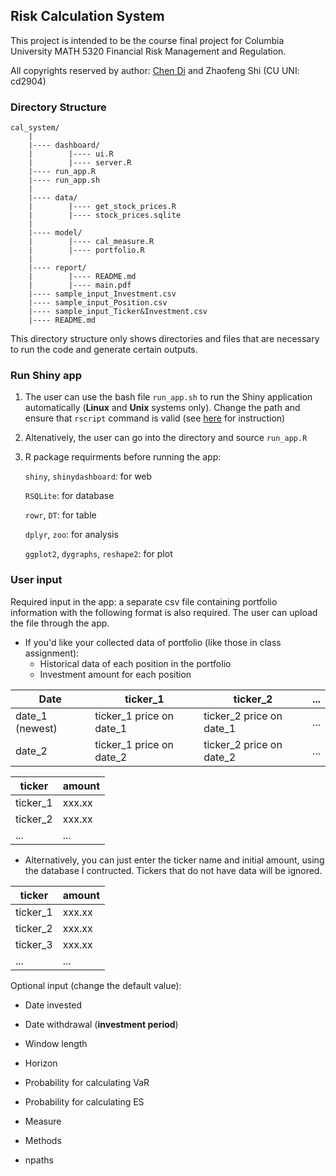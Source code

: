 ## Risk Calculation System

This project is intended to be the course final project for Columbia University MATH 5320 Financial Risk Management and Regulation.

All copyrights reserved by author: [Chen Di](mailto:chen.di@columbia.edu) and Zhaofeng Shi (CU UNI: cd2904)

### Directory Structure

```
cal_system/
    |
    |---- dashboard/
    |        |---- ui.R
    |        |---- server.R
    |---- run_app.R
    |---- run_app.sh
    |
    |---- data/
    |        |---- get_stock_prices.R
    |        |---- stock_prices.sqlite
    |
    |---- model/
    |        |---- cal_measure.R
    |        |---- portfolio.R
    |
    |---- report/
    |        |---- README.md
    |        |---- main.pdf
    |---- sample_input_Investment.csv
    |---- sample_input_Position.csv
    |---- sample_input_Ticker&Investment.csv
    |---- README.md
```

This directory structure only shows directories and files that are necessary to run the code and generate certain outputs.

### Run Shiny app

1. The user can use the bash file `run_app.sh` to run the Shiny application automatically (**Linux** and **Unix** systems only). Change the path and ensure that `rscript` command is valid (see [here][rscript] for instruction)

2. Altenatively, the user can go into the directory and source `run_app.R`

3. R package requirments before running the app:

    `shiny`, `shinydashboard`: for web

    `RSQLite`: for database

    `rowr`, `DT`: for table

    `dplyr`, `zoo`: for analysis

    `ggplot2`, `dygraphs`, `reshape2`: for plot

### User input

Required input in the app: a separate csv file containing portfolio information with the following format is also required. The user can upload the file through the app.

- If you'd like your collected data of portfolio (like those in class assignment):
  - Historical data of each position in the portfolio
  - Investment amount for each position

| Date            | ticker_1                 | ticker_2                 | ...  |
| --------------- | ------------------------ | ------------------------ | ---- |
| date_1 (newest) | ticker_1 price on date_1 | ticker_2 price on date_1 | ...  |
| date_2          | ticker_1 price on date_2 | ticker_2 price on date_2 | ...  |

| ticker   | amount |
| -------- | ------ |
| ticker_1 | xxx.xx |
| ticker_2 | xxx.xx |
| ...      | ...    |

- Alternatively, you can just  enter the ticker name and initial amount,  using the database I contructed. Tickers that do not have data will be ignored.

| ticker   | amount |
| -------- | ------ |
| ticker_1 | xxx.xx |
| ticker_2 | xxx.xx |
| ticker_3 | xxx.xx |
| ...      | ...    |

Optional input (change the default value):

- Date invested 
- Date withdrawal (**investment period**) 

- Window length
- Horizon
- Probability for calculating VaR
- Probability for calculating ES
- Measure
- Methods
- npaths

[rscript]: https://github.com/andrewheiss/SublimeKnitr/issues/32
